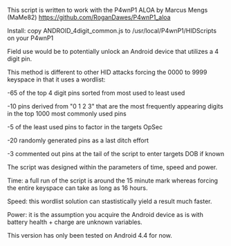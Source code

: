 This script is written to work with the P4wnP1 ALOA by Marcus Mengs (MaMe82)
https://github.com/RoganDawes/P4wnP1_aloa

Install: copy ANDROID_4digit_common.js to /usr/local/P4wnP1/HIDScripts on your P4wnP1

Field use would be to potentially unlock an Android device that utilizes a 4 digit pin. 

This method is different to other HID attacks forcing the 0000 to 9999 keyspace in that it uses a wordlist:

-65 of the top 4 digit pins sorted from most used to least used

-10 pins derived from "0 1 2 3" that are the most frequently appearing digits in the top 1000 most commonly used pins

-5 of the least used pins to factor in the targets OpSec

-20 randomly generated pins as a last ditch effort

-3 commented out pins at the tail of the script to enter targets DOB if known





The script was designed within the parameters of time, speed and power.

Time: a full run of the script is around the 15 minute mark whereas forcing the entire keyspace can take as long as 16 hours. 

Speed: this wordlist solution can stastistically yield a result much faster.

Power: it is the assumption you acquire the Android device as is with battery health + charge are unknown variables.





This version has only been tested on Android 4.4 for now.
